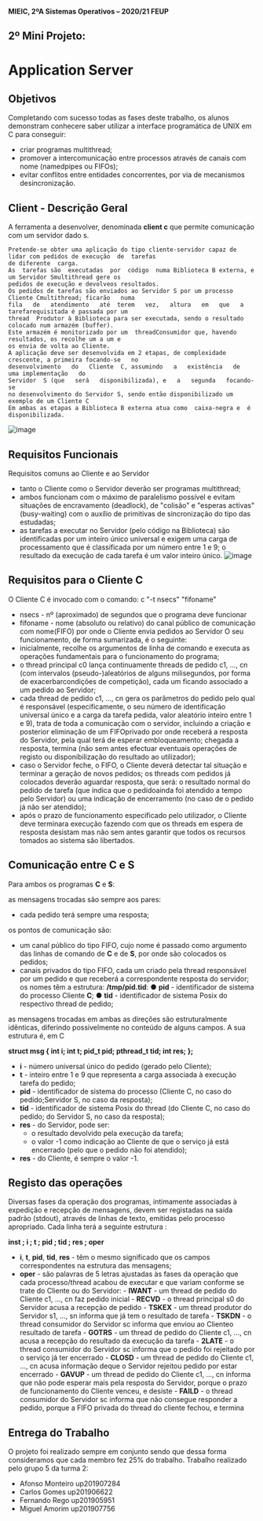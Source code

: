 **MIEIC, 2ºA Sistemas Operativos – 2020/21 FEUP**

## 2º Mini Projeto:

# Application Server

## Objetivos

Completando com sucesso todas as fases deste trabalho, os alunos demonstram conhecere saber utilizar a interface programática de UNIX em C para conseguir:
- criar programas multithread;
- promover a intercomunicação entre processos através de canais com nome (namedpipes ou FIFOs);
- evitar   conflitos   entre   entidades   concorrentes,   por   via   de   mecanismos   desincronização.

## Client - Descrição Geral 

A ferramenta a desenvolver, denominada **client c** que permite comunicação com um servidor dado s.

```
Pretende-se obter uma aplicação do tipo cliente-servidor capaz de lidar com pedidos de execução  de  tarefas
de diferente  carga.
As  tarefas são  executadas  por  código  numa Biblioteca B externa, e um Servidor Smultithread gere os 
pedidos de execução e devolveos resultados.
Os pedidos de tarefas são enviados ao Servidor S por um processo Cliente Cmultithread; ficarão   numa   
fila   de   atendimento   até  terem   vez,   altura   em   que   a   tarefarequisitada é passada por um
thread  Produtor à Biblioteca para ser executada, sendo o resultado colocado num armazém (buffer).
Este armazém é monitorizado por um  threadConsumidor que, havendo resultados, os recolhe um a um e
os envia de volta ao Cliente.
A aplicação deve ser desenvolvida em 2 etapas, de complexidade crescente, a primeira focando-se   no
desenvolvimento   do   Cliente  C, assumindo   a   existência   de   uma implementação   do   
Servidor  S (que   será   disponibilizada), e   a   segunda   focando-se   
no desenvolvimento do Servidor S, sendo então disponibilizado um exemplo de um Cliente C
Em ambas as etapas a Biblioteca B externa atua como  caixa-negra e  é disponibilizada.
```
![image](https://user-images.githubusercontent.com/55672106/116570273-0bec5b00-a902-11eb-89be-11ad5d1f2fc5.png)

## Requisitos Funcionais

Requisitos comuns ao Cliente e ao Servidor
- tanto o Cliente como o Servidor deverão ser programas multithread;
- ambos funcionam com o máximo de paralelismo possível e evitam situações de encravamento (deadlock), de "colisão" e "esperas activas" (busy-waiting) com o auxílio de primitivas de sincronização do tipo das estudadas;
- as tarefas a executar no Servidor (pelo código na Biblioteca) são identificadas por um inteiro único universal e exigem uma carga de processamento que é classificada por um número entre 1 e 9; o resultado da execução de cada tarefa é um valor inteiro único.
![image](https://user-images.githubusercontent.com/55672106/116574042-40ade180-a905-11eb-9267-4f9fff88a215.png)

## Requisitos para o Cliente C
O Cliente C é invocado com o comando: c "-t nsecs" "fifoname"
- nsecs - nº (aproximado) de segundos que o programa deve funcionar
- fifoname - nome (absoluto ou relativo) do canal público de comunicação com nome(FIFO) por onde o Cliente envia pedidos ao Servidor
O seu funcionamento, de forma sumarizada, é o seguinte:
- inicialmente, recolhe os argumentos de linha de comando e executa as operações fundamentais para o funcionamento do programa;
- o  thread  principal  c0  lança  continuamente  threads  de pedido  c1, ...,  cn  (com intervalos   (pseudo-)aleatórios   de   alguns   milisegundos,   por   forma   de   exacerbarcondições de competição), cada um ficando associado a um pedido ao Servidor;
- cada  thread  de pedido  c1, ...,  cn gera os parâmetros do pedido pelo qual é responsável (especificamente, o seu número de identificação universal único e a carga   da   tarefa   pedida,   valor   aleatório   inteiro   entre   1   e   9),   trata   de   toda   a comunicação com o servidor, incluindo a criação e posterior eliminação de um FIFOprivado por onde receberá a resposta do Servidor, pela qual terá de esperar embloqueamento;  chegada a resposta, termina (não sem antes efectuar eventuais operações de registo ou disponibilização do resultado ao utilizador);
- caso o Servidor feche, o FIFO, o Cliente deverá detectar tal situação e terminar a geração de novos pedidos; os threads com pedidos já colocados deverão aguardar resposta, que será: o resultado normal do pedido de tarefa (que indica que o pedidoainda foi atendido a tempo pelo Servidor) ou uma indicação de encerramento (no caso de o pedido já não ser atendido);
- após o prazo de funcionamento especificado pelo utilizador, o Cliente deve terminara execução fazendo com que os threads em espera de resposta desistam mas não sem antes garantir que todos os recursos tomados ao sistema são libertados.

## Comunicação entre C e S
Para ambos os programas **C** e **S**:

as mensagens trocadas são sempre aos pares:
- cada pedido terá sempre uma resposta;

os pontos de comunicação são:
- um canal público do tipo FIFO, cujo nome é passado como argumento das linhas de comando de **C** e de **S**, por onde são colocados os pedidos;
- canais privados do tipo FIFO, cada um criado pela  thread responsável por um pedido e que receberá a correspondente resposta do servidor; os nomes têm a estrutura: **/tmp/pid.tid**:
      ● **pid** - identificador de sistema do processo Cliente **C**;
      ● **tid** - identificador de sistema Posix do respectivo thread de pedido;
      
as   mensagens   trocadas   em   ambas   as   direções   são   estruturalmente   idênticas, diferindo possivelmente no conteúdo de alguns campos. A sua estrutura é, em C
        
**struct msg { int i; int t; pid_t pid; pthread_t tid; int res; };**

- **i** - número universal único do pedido (gerado pelo Cliente);
- **t** - inteiro entre 1 e 9 que representa a carga associada à execução  tarefa do pedido;
- **pid** - identificador de sistema do processo (Cliente  C, no caso do pedido;Servidor S, no caso da resposta);
- **tid** - identificador de sistema Posix do thread (do Cliente C, no caso do pedido; do Servidor S, no caso da resposta);
- **res** - do Servidor, pode ser:
    - o resultado devolvido pela execução da tarefa;
    - o   valor   -1   como   indicação   ao   Cliente   de   que   o   serviço   já   está encerrado (pelo que o pedido não foi atendido);
- **res** - do Cliente, é sempre o valor -1.
  
## Registo das operações

Diversas   fases   da   operação   dos   programas,   intimamente   associadas   à  expedição   e recepção de mensagens,
devem ser registadas na saída padrão (stdout), através de linhas de texto, emitidas pelo processo apropriado. 
Cada linha terá a seguinte estrutura :

**inst ; i ; t ; pid ; tid ; res ; oper**
  
  - **i**, **t**, **pid**, **tid**, **res** - têm o mesmo significado que os campos correspondentes na estrutura das mensagens;
  - **oper** - são palavras de 5 letras ajustadas às fases da operação que cada processo/thread  acabou   de   executar   e   que   variam   conforme   se   trate  do Cliente ou do Servidor:
        - **IWANT** - um thread de pedido do Cliente c1, ..., cn faz pedido inicial
        - **RECVD** - o thread principal s0 do Servidor acusa a recepção de pedido
        - **TSKEX** - um thread produtor do Servidor s1, ..., sn informa que já tem o resultado de tarefa
        - **TSKDN** - o thread consumidor do Servidor sc informa que enviou ao Clienteo resultado de tarefa
        - **GOTRS** - um thread de pedido do Cliente c1, ..., cn acusa a recepção do resultado da execução da tarefa
        - **2LATE**  - o  thread  consumidor do Servidor  sc  informa que o pedido foi rejeitado por o serviço já ter encerrado
        - **CLOSD** - um thread de pedido do Cliente c1, ..., cn acusa informação deque o Servidor rejeitou pedido por estar encerrado
        - **GAVUP** - um thread de pedido do Cliente c1, ..., cn informa que não pode esperar mais pela resposta do Servidor, porque o prazo de funcionamento do Cliente venceu, e desiste
        - **FAILD**  - o  thread consumidor do Servidor  sc  informa que não consegue responder a pedido, porque a FIFO privada do thread do cliente fechou, e termina


## Entrega do Trabalho

O projeto foi realizado sempre em conjunto sendo que dessa forma consideramos que cada membro fez 25% do trabalho.
Trabalho realizado pelo grupo 5 da turma 2:
- Afonso Monteiro up201907284
- Carlos Gomes up201906622
- Fernando Rego up201905951
- Miguel Amorim up201907756


